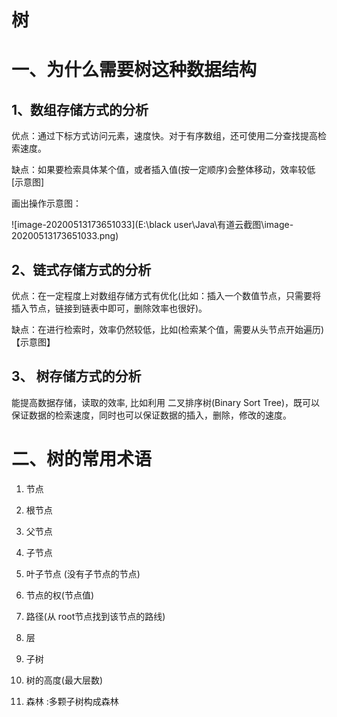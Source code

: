 # 树

# 一、为什么需要树这种数据结构

 

## 1、数组存储方式的分析

优点：通过下标方式访问元素，速度快。对于有序数组，还可使用二分查找提高检索速度。

缺点：如果要检索具体某个值，或者插入值(按一定顺序)会整体移动，效率较低 [示意图]

 

画出操作示意图：

![image-20200513173651033](E:\black user\Java\有道云截图\image-20200513173651033.png)

## 2、链式存储方式的分析

 

优点：在一定程度上对数组存储方式有优化(比如：插入一个数值节点，只需要将插入节点，链接到链表中即可，删除效率也很好)。

 

缺点：在进行检索时，效率仍然较低，比如(检索某个值，需要从头节点开始遍历) 【示意图】

 

## 3、 树存储方式的分析

 

能提高数据存储，读取的效率, 比如利用 二叉排序树(Binary Sort Tree)，既可以保证数据的检索速度，同时也可以保证数据的插入，删除，修改的速度。

# 二、树的常用术语

1) 节点

2) 根节点

3) 父节点

4) 子节点

5) 叶子节点 (没有子节点的节点)

6) 节点的权(节点值)

7) 路径(从 root节点找到该节点的路线)

8) 层

9) 子树

10) 树的高度(最大层数)

11) 森林 :多颗子树构成森林
